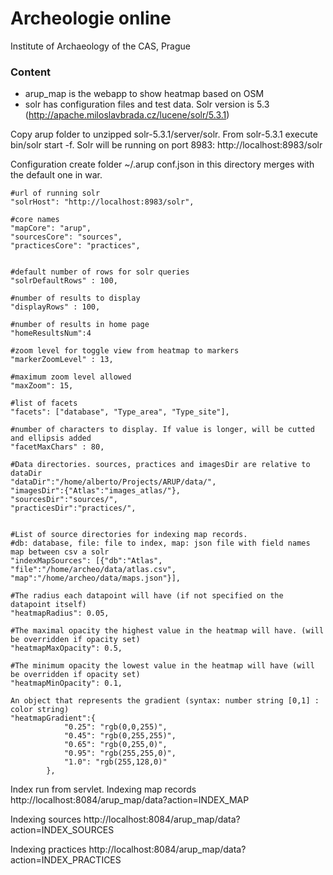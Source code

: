 # Archeologie online #

Institute of Archaeology of the CAS, Prague

### Content ###

* arup_map is the webapp to show heatmap based on OSM
* solr has configuration files and test data. Solr version is 5.3 (http://apache.miloslavbrada.cz/lucene/solr/5.3.1)

 Copy arup folder to unzipped solr-5.3.1/server/solr. 
 From solr-5.3.1 execute bin/solr start -f. Solr will be running on port 8983: http://localhost:8983/solr  

Configuration
create folder ~/.arup
conf.json in this directory merges with the default one in war.


    #url of running solr
    "solrHost": "http://localhost:8983/solr",

    #core names
    "mapCore": "arup",
    "sourcesCore": "sources",
    "practicesCore": "practices",
    

    #default number of rows for solr queries
    "solrDefaultRows" : 100,

    #number of results to display
    "displayRows" : 100,

    #number of results in home page
    "homeResultsNum":4

    #zoom level for toggle view from heatmap to markers
    "markerZoomLevel" : 13,

    #maximum zoom level allowed
    "maxZoom": 15,

    #list of facets
    "facets": ["database", "Type_area", "Type_site"],

    #number of characters to display. If value is longer, will be cutted and ellipsis added
    "facetMaxChars" : 80,

    #Data directories. sources, practices and imagesDir are relative to dataDir
    "dataDir":"/home/alberto/Projects/ARUP/data/",
    "imagesDir":{"Atlas":"images_atlas/"},
    "sourcesDir":"sources/",
    "practicesDir":"practices/",


    #List of source directories for indexing map records. 
    #db: database, file: file to index, map: json file with field names map between csv a solr 
    "indexMapSources": [{"db":"Atlas", "file":"/home/archeo/data/atlas.csv", "map":"/home/archeo/data/maps.json"}],

    #The radius each datapoint will have (if not specified on the datapoint itself) 
    "heatmapRadius": 0.05,

    #The maximal opacity the highest value in the heatmap will have. (will be overridden if opacity set)
    "heatmapMaxOpacity": 0.5,

    #The minimum opacity the lowest value in the heatmap will have (will be overridden if opacity set)
    "heatmapMinOpacity": 0.1,

    An object that represents the gradient (syntax: number string [0,1] : color string)
    "heatmapGradient":{
                "0.25": "rgb(0,0,255)",
                "0.45": "rgb(0,255,255)",
                "0.65": "rgb(0,255,0)",
                "0.95": "rgb(255,255,0)",
                "1.0": "rgb(255,128,0)"
            },

Index run from servlet.
Indexing map records
http://localhost:8084/arup_map/data?action=INDEX_MAP

Indexing sources
http://localhost:8084/arup_map/data?action=INDEX_SOURCES

Indexing practices
http://localhost:8084/arup_map/data?action=INDEX_PRACTICES
